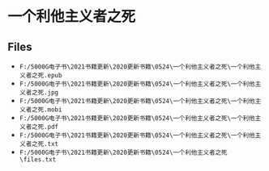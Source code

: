 # 一个利他主义者之死

## Files

- `F:/5000G电子书\2021书籍更新\2020更新书籍\0524\一个利他主义者之死\一个利他主义者之死.epub`
- `F:/5000G电子书\2021书籍更新\2020更新书籍\0524\一个利他主义者之死\一个利他主义者之死.jpg`
- `F:/5000G电子书\2021书籍更新\2020更新书籍\0524\一个利他主义者之死\一个利他主义者之死.mobi`
- `F:/5000G电子书\2021书籍更新\2020更新书籍\0524\一个利他主义者之死\一个利他主义者之死.pdf`
- `F:/5000G电子书\2021书籍更新\2020更新书籍\0524\一个利他主义者之死\一个利他主义者之死.txt`
- `F:/5000G电子书\2021书籍更新\2020更新书籍\0524\一个利他主义者之死\files.txt`
